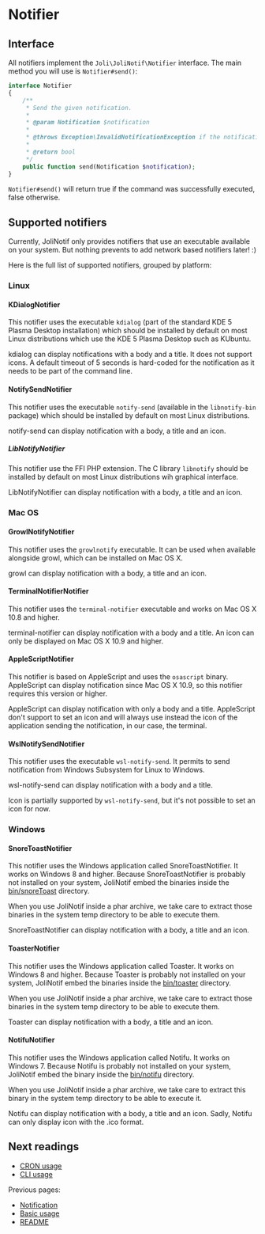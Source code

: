 # Notifier

## Interface

All notifiers implement the `Joli\JoliNotif\Notifier` interface. The main
method you will use is `Notifier#send()`:

```php
interface Notifier
{
    /**
     * Send the given notification.
     *
     * @param Notification $notification
     *
     * @throws Exception\InvalidNotificationException if the notification is invalid
     *
     * @return bool
     */
    public function send(Notification $notification);
}
```

`Notifier#send()` will return true if the command was successfully executed,
false otherwise.

## Supported notifiers

Currently, JoliNotif only provides notifiers that use an executable available
on your system. But nothing prevents to add network based notifiers later! :)

Here is the full list of supported notifiers, grouped by platform:

### Linux

#### KDialogNotifier

This notifier uses the executable `kdialog` (part of the standard KDE 5 Plasma
Desktop installation) which should be installed by default on most Linux
distributions which use the KDE 5 Plasma Desktop such as KUbuntu.

kdialog can display notifications with a body and a title. It does not support
icons. A default timeout of 5 seconds is hard-coded for the notification as it
needs to be part of the command line.

#### NotifySendNotifier

This notifier uses the executable `notify-send` (available in the
`libnotify-bin` package) which should be installed by default on most Linux
distributions.

notify-send can display notification with a body, a title and an icon.

##### LibNotifyNotifier

This notifier use the FFI PHP extension. 
The C library `libnotify` should be installed by default on most Linux distributions wih graphical interface.

LibNotifyNotifier can display notification with a body, a title and an icon.

### Mac OS

#### GrowlNotifyNotifier

This notifier uses the `growlnotify` executable. It can be used when available
alongside growl, which can be installed on Mac OS X.

growl can display notification with a body, a title and an icon.

#### TerminalNotifierNotifier

This notifier uses the `terminal-notifier` executable and works on Mac OS X
10.8 and higher.

terminal-notifier can display notification with a body and a title. An icon
can only be displayed on Mac OS X 10.9 and higher.

#### AppleScriptNotifier

This notifier is based on AppleScript and uses the `osascript` binary.
AppleScript can display notification since Mac OS X 10.9, so this notifier
requires this version or higher.

AppleScript can display notification with only a body and a title. AppleScript
don't support to set an icon and will always use instead the icon of the
application sending the notification, in our case, the terminal.

#### WslNotifySendNotifier

This notifier uses the executable `wsl-notify-send`. 
It permits to send notification from Windows Subsystem for Linux to Windows.

wsl-notify-send can display notification with a body and a title.

Icon is partially supported by `wsl-notify-send`, but it's not possible to set
an icon for now.

### Windows

#### SnoreToastNotifier

This notifier uses the Windows application called SnoreToastNotifier. It works
on Windows 8 and higher. Because SnoreToastNotifier is probably not installed
on your system, JoliNotif embed the binaries inside the [bin/snoreToast](bin/snoreToast)
directory.

When you use JoliNotif inside a phar archive, we take care to extract those
binaries in the system temp directory to be able to execute them.

SnoreToastNotifier can display notification with a body, a title and an icon.

#### ToasterNotifier

This notifier uses the Windows application called Toaster. It works on Windows
8 and higher. Because Toaster is probably not installed on your system,
JoliNotif embed the binaries inside the [bin/toaster](bin/toaster) directory.

When you use JoliNotif inside a phar archive, we take care to extract those
binaries in the system temp directory to be able to execute them.

Toaster can display notification with a body, a title and an icon.

#### NotifuNotifier

This notifier uses the Windows application called Notifu. It works on Windows
7. Because Notifu is probably not installed on your system, JoliNotif embed the
binary inside the [bin/notifu](bin/notifu) directory.

When you use JoliNotif inside a phar archive, we take care to extract this
binary in the system temp directory to be able to execute it.

Notifu can display notification with a body, a title and an icon. Sadly, Notifu
can only display icon with the .ico format.

## Next readings

* [CRON usage](04-cron-usage.md)
* [CLI usage](05-cli-usage.md)

Previous pages:

* [Notification](02-notification.md)
* [Basic usage](01-basic-usage.md)
* [README](../README.md)
